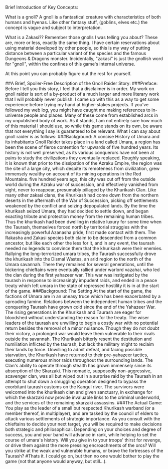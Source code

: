 Brief Introduction of Key Concepts:

What is a gnoll? 
A gnoll is a fantastical creature with characteristics of both humans and hyenas. Like other fantasy stuff, (goblins, elves etc.) the concept is vague and subject to interpretation. 

What is a Zakasi??
Remember those gnolls I was telling you about? These are, more or less, exactly the same thing. I have certain reservations about using material developed by other people, so this is my way of putting distance between a particular variant of the species and the famous Dungeons & Dragons monster. Incidentally, "zakasi" is just the gnollish word for "gnoll", within the confines of this game's internal universe.

At this point you can probably figure out the rest for yourself. 

##A Brief, Spoiler-Free Description of the Gnoll Raider Story:
###Preface:
Before I tell you this story, I feel that a disclaimer is in order. My work on gnoll raider is sort of a by-product of a much larger and more literary work that I will probably never publish. I came up with this as a way to get some experience before trying my hand at higher-stakes projects. If you've followed my web log, you might have caught me making references to in-universe people and places. Many of these come from established arcs in my unpublished body of work. As it stands, I am not entirely sure how much of this material I should use, so while this game stands on its own, be aware that not everything I say is guaranteed to be relevant. What I can say about gnoll raider is as follows:
###Background: A concise History of Umara and its inhabitants
Gnoll Raider takes place in a land called Umara, a region has been the scene of fierce contention for upwards of five hundred years. Its history is not well preserved, as its various conquerors have not been at pains to study the civilizations they eventually replaced. Roughly speaking, it is known that prior to the dissipation of the Azraku Empire, the region was the site of a large city, which despite its remoteness from civilization, grew immensely wealthy on account of its mining operations in the Red Mountains. five hundred years ago, this city was cut off from the outside world during the Azraku war of succession, and effectively vanished from sight, never to reappear, presumably pillaged by the Khurikash Clan. Like many other zakasi clans, the Khurikash had come down from the northern deserts in the aftermath of the War of Succession, picking off settlements weakened by the conflict and seizing depopulated lands. By the time the khurikash seized Umara, they had decided to settle down, and began exacting tribute and protection money from the remaining human tribes. Thus the khurikash had been dwelling in relative luxury for some time when the Taurash, themselves forced north by territorial struggles with the increasingly powerful Azanasha pride, first made contact with them. The Rakasha and Zakasi species both claim to be descended from a common ancestor, but like each other the less for it, and in any event, the taurash needed no legends to convince them that the khurikash were their enemies. Rallying the long-terrorized umara tribes, the Taurash successfully drove the khurikash into the Dismal Wastes, an arid region to the north of the Umara savannah. There they remained for several generations, until the bickering chieftains were eventually rallied under warlord vazahai, who led the clan during the first yahazeer war. This war was instigated by the taurash in response to increasingly impudent raids, and ended in a peace treaty which left umara in the state of repressed hostility it is in at the start of the game.
###Background: The Setting
At the start of the game, the factions of Umara are in an uneasy truce which has been exacerbated by a spreading famine. Relations between the independent human tribes and the conquering Taurash have grown cold since the end of the Yahazeer War. The rising generations in the Khurikash and Taurash are eager for bloodshed without understanding the reason for the treaty. The wiser leaders of the taurash are unwilling to begin a costly war with no potential return besides the removal of a minor nuisance. Though they do not doubt their victory, a prolonged war would leave them vulnerable to their rivals outside the savannah. The Khurikash bitterly resent the destitution and humiliation inflicted by the taurash, but lack the military might to reclaim their lands by force. Unwilling to admit defeat, and facing possible starvation, the Khurikash have returned to their pre-yahazeer tactics, executing numerous minor raids throughout the surrounding lands. The Clan's ability to operate through stealth has grown immensely since its absorption of the Skarzaki. This nomadic, supposedly non-aggressive, scavenger clan, was all but wiped out in a surprise raid by the Taurash in an attempt to shut down a smuggling operation designed to bypass the exorbitant taurash customs on the Kangul river. The survivors were welcomed into the khurikash clan and given sanctuary, in exchange for which the skarzaki now provide invaluable links to the criminal underworld, and the services of the remaining skarzaki assassins.
###The Actual Game: 
You play as the leader of a small but respected Khurikash warband (or a member thereof, in multiplayer), and are tasked by the council of elders to attack various settlements of strategic importance. As you consult with the chieftains to decide your next target, you will be required to make decisions both strategic and philosophical. Depending on your choices and degree of success, you and your band will advance in rank, while helping to set the course of umara's history. Will you give in to your troops' thirst for revenge, or drive them against the more pressing encroachments of the orcs? Will you strike at the weak and vulnerable humans, or brave the fortresses of the Taurash?
#Thats it.
I could go on, but then no one would bother to play the game (not that anyone would anyway, but still...).
